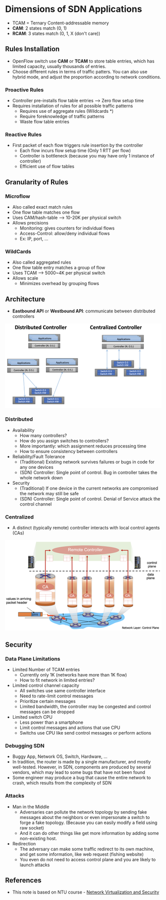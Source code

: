 # Dimensions of SDN Applications

- TCAM = Ternary Content-addressable memory
- **CAM**: 2 states match (0, 1)
- **RCAM**: 3 states match (0, 1, X (don't care))

## Rules Installation

- OpenFlow switch use **CAM** or **TCAM** to store table entries, which has limited capacity, usually thousands of entries.
- Choose different rules in terms of traffic patters. You can also use hybrid mode, and adjust the proportion according to network conditions.

### Proactive Rules
- Controller pre-installs flow table entries --> Zero flow setup time
- Requires installation of rules for all possible traffic patterns
    - Requires use of aggregate rules (Wildcards *)
    - Require foreknowledge of traffic patterns
    - Waste flow table entries

### Reactive Rules
- First packet of each flow triggers rule insertion by the controller 
    - Each flow incurs flow setup time (Only 1 RTT per flow)
    - Controller is bottleneck (because you may have only 1 instance of controller)
    - Efficient use of flow tables

## Granularity of Rules

### Microflow
- Also called exact match rules
- One flow table matches one flow
- Uses CAM/hash-table --> 10-20K per physical switch
- Allows precisions
    - Monitoring: gives counters for individual flows
    - Access-Control: allow/deny individual flows
    - Ex: IP, port, ...

### WildCards 
- Also called aggregated rules
- One flow table entry matches a group of flow
- Uses TCAM --> 5000~4K per physical switch
- Allows scale
    - Minimizes overhead by grouping flows

## Architecture

- **Eastbound API** or **Westbound API**: communicate between distributed controllers

![sdn-dimension-arch](../../../../../static/img/network-virtualization/SDN/sdn-dimension-arch.png)

### Distributed
- Availability
    - How many controllers?
    - How do you assign switches to controllers?
    - More importantly: which assignment reduces processing time
    - How to ensure consistency between controllers
- Reliability/Fault Tolerance
    - (Traditional) Existing network survives failures or bugs in code for any one devices
    - (SDN) Controller: Single point of control. Bug in controller takes the whole network down
- Security
    - (Traditional) If one device in the current networks are compromised the network may still be safe
    - (SDN) Controller: Single point of control. Denial of Service attack the control channel

### Centralized
- A distinct (typically remote) controller interacts with local control agents (CAs)

![sdn-centralized](../../../../../static/img/network-virtualization/SDN/sdn-centralized.png)

## Security

### Data Plane Limitations
- Limited Number of TCAM entries
    - Currently only 1K (networks have more than 1K flow)
    - How to fit network in limited entries?
- Limited control channel capacity
    - All switches use same controller interface
    - Need to rate-limit control messages
    - Prioritize certain messages
    - Limited bandwidth, the controller may be congested and control messages can be dropped
- Limited switch CPU
    - Less power than a smartphone
    - Limit control messages and actions that use CPU
    - Switchs use CPU like send control messages or perform actions

### Debugging SDN
- Buggy App, Network OS, Switch, Hardware, ...
- In tradition, the router is made by a single manufacturer, and mostly well-tested. However, in SDN, components are produced by several vendors, which may lead to  some bugs that have not been found
- Some engineer may produce a bug that cause the entire network to crash, which results from the complexity of SDN

### Attacks
- Man in the Middle
    - Adversaries can pollute the network topology by sending fake messages about the neighbors or even impersonate a switch to forge a fake topology. (Because you can easily modify a field using raw socket)
    - And it can do other things like get more information by adding some non-existing host.
- Redirection
    - The adversary can make some traffic redirect to its own machine, and get some information, like web request (fishing website)
    - You even do not need to access control plane and you are likely to launch attacks

## References
- This note is based on NTU course - [Network Virtualization and Security](https://nol.ntu.edu.tw/nol/coursesearch/print_table.php?course_id=942%20U0710&class=&dpt_code=9420&ser_no=50698&semester=110-1&lang=CH)